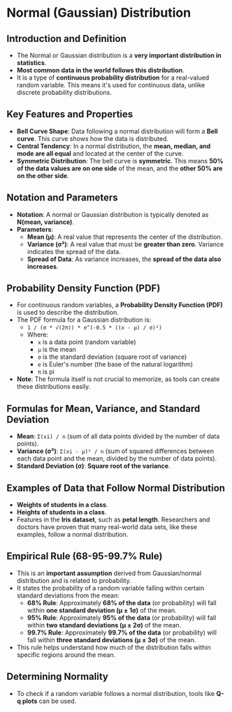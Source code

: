 # Normal (Gaussian) Distribution

## Introduction and Definition
*   The Normal or Gaussian distribution is a **very important distribution in statistics**.
*   **Most common data in the world follows this distribution**.
*   It is a type of **continuous probability distribution** for a real-valued random variable. This means it's used for continuous data, unlike discrete probability distributions.

## Key Features and Properties
*   **Bell Curve Shape**: Data following a normal distribution will form a **Bell curve**. This curve shows how the data is distributed.
*   **Central Tendency**: In a normal distribution, the **mean, median, and mode are all equal** and located at the center of the curve.
*   **Symmetric Distribution**: The bell curve is **symmetric**. This means **50% of the data values are on one side** of the mean, and the **other 50% are on the other side**.

## Notation and Parameters
*   **Notation**: A normal or Gaussian distribution is typically denoted as **N(mean, variance)**.
*   **Parameters**:
    *   **Mean (μ)**: A real value that represents the center of the distribution.
    *   **Variance (σ²)**: A real value that must be **greater than zero**. Variance indicates the spread of the data.
    *   **Spread of Data**: As variance increases, the **spread of the data also increases**.

## Probability Density Function (PDF)
*   For continuous random variables, a **Probability Density Function (PDF)** is used to describe the distribution.
*   The PDF formula for a Gaussian distribution is:
    *   `1 / (σ * √(2π)) * e^(-0.5 * ((x - μ) / σ)²) `
    *   Where:
        *   `x` is a data point (random variable)
        *   `μ` is the mean
        *   `σ` is the standard deviation (square root of variance)
        *   `e` is Euler's number (the base of the natural logarithm)
        *   `π` is pi
*   **Note**: The formula itself is not crucial to memorize, as tools can create these distributions easily.

## Formulas for Mean, Variance, and Standard Deviation
*   **Mean**: `Σ(xi) / n` (sum of all data points divided by the number of data points).
*   **Variance (σ²)**: `Σ(xi - μ)² / n` (sum of squared differences between each data point and the mean, divided by the number of data points).
*   **Standard Deviation (σ)**: **Square root of the variance**.

## Examples of Data that Follow Normal Distribution
*   **Weights of students in a class**.
*   **Heights of students in a class**.
*   Features in the **Iris dataset**, such as **petal length**. Researchers and doctors have proven that many real-world data sets, like these examples, follow a normal distribution.

## Empirical Rule (68-95-99.7% Rule)
*   This is an **important assumption** derived from Gaussian/normal distribution and is related to probability.
*   It states the probability of a random variable falling within certain standard deviations from the mean:
    *   **68% Rule**: Approximately **68% of the data** (or probability) will fall within **one standard deviation (μ ± 1σ)** of the mean.
    *   **95% Rule**: Approximately **95% of the data** (or probability) will fall within **two standard deviations (μ ± 2σ)** of the mean.
    *   **99.7% Rule**: Approximately **99.7% of the data** (or probability) will fall within **three standard deviations (μ ± 3σ)** of the mean.
*   This rule helps understand how much of the distribution falls within specific regions around the mean.

## Determining Normality
*   To check if a random variable follows a normal distribution, tools like **Q-q plots** can be used.